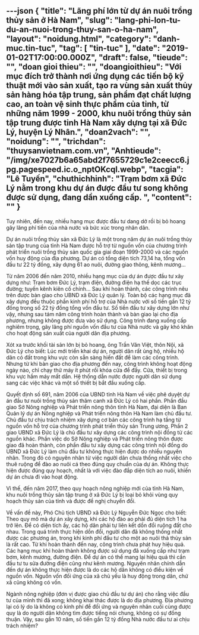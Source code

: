 ---json
{
    "title": "Lãng phí lớn từ dự án nuôi trồng thủy sản ở Hà Nam",
    "slug": "lang-phi-lon-tu-du-an-nuoi-trong-thuy-san-o-ha-nam",
    "layout": "noidung.html",
    "category": "danh-muc.tin-tuc",
    "tag": [
        "tin-tuc"
    ],
    "date": "2019-01-02T17:00:00.000Z",
    "draft": false,
    "tieude": "",
    "doan gioi thieu": "",
    "doangioithieu": "Với mục đích trở thành nơi ứng dụng các tiến bộ kỹ thuật mới vào sản xuất, tạo ra vùng sản xuất thủy sản hàng hóa tập trung, sản phẩm đạt chất lượng cao, an toàn vệ sinh thực phẩm của tỉnh, từ những năm 1999 - 2000, khu nuôi trồng thủy sản tập trung được tỉnh Hà Nam xây dựng tại xã Ðức Lý, huyện Lý Nhân.",
    "doan2vach": "",
    "noidung": "",
    "trichdan": "thuysanvietnam.com.vn",
    "Anhtieude": "/img/xe7027b6a65abd2f7655729c1e2ceecc6.jpg.pagespeed.ic.o_nptOKcql.webp",
    "tacgia": "Lê Tuyến",
    "chuthichhinh": "Trạm bơm xã Ðức Lý nằm trong khu dự án được đầu tư song không được sử dụng, đang dần xuống cấp. ",
    "__content__": ""
}
---
<p>Tuy nhi&ecirc;n, đến nay, nhiều hạng mục được đầu tư dang dở rồi bị bỏ hoang g&acirc;y l&atilde;ng ph&iacute; tiền của nh&agrave; nước v&agrave; bức x&uacute;c trong nh&acirc;n d&acirc;n.</p>

<p>Dự &aacute;n nu&ocirc;i trồng thủy sản x&atilde; &ETH;ức L&yacute; l&agrave; một trong năm dự &aacute;n nu&ocirc;i trồng thủy sản tập trung của tỉnh H&agrave; Nam được hỗ trợ từ nguồn vốn của chương tr&igrave;nh ph&aacute;t triển nu&ocirc;i trồng thủy sản quốc gia giai đoạn 1999-2000 v&agrave; c&aacute;c nguồn vốn huy động của địa phương. Dự &aacute;n c&oacute; tổng diện t&iacute;ch 73,14 ha, tổng vốn đầu tư 22 tỷ đồng, x&acirc;y dựng 61 ao nu&ocirc;i, đường giao th&ocirc;ng, k&ecirc;nh mương...</p>

<p>Từ năm 2006 đến năm 2010, nhiều hạng mục của dự &aacute;n được đầu tư x&acirc;y dựng như: Trạm bơm &ETH;ức L&yacute;, trạm điện, đường điện hạ thế dọc c&aacute;c trục đường; tuyến k&ecirc;nh ki&ecirc;n cố ch&iacute;nh... Sau khi ho&agrave;n th&agrave;nh, c&aacute;c c&ocirc;ng tr&igrave;nh n&ecirc;u tr&ecirc;n được b&agrave;n giao cho UBND x&atilde; &ETH;ức L&yacute; quản l&yacute;. To&agrave;n bộ c&aacute;c hạng mục đ&atilde; x&acirc;y dựng đều thuộc phần kinh ph&iacute; hỗ trợ của Nh&agrave; nước với số tiền gần 12 tỷ đồng trong số 22 tỷ đồng tổng vốn đầu tư. Số tiền đầu tư x&acirc;y dựng lớn như vậy, nhưng sau t&aacute;m năm c&ocirc;ng tr&igrave;nh ho&agrave;n th&agrave;nh v&agrave; b&agrave;n giao lại cho địa phương, nhưng kh&ocirc;ng được đưa v&agrave;o sử dụng. C&ocirc;ng tr&igrave;nh đang xuống cấp nghi&ecirc;m trọng, g&acirc;y l&atilde;ng ph&iacute; nguồn vốn đầu tư của Nh&agrave; nước v&agrave; g&acirc;y kh&oacute; khăn cho hoạt động sản xuất của người d&acirc;n địa phương.</p>

<p>X&oacute;t xa trước khối t&agrave;i sản lớn bị bỏ hoang, &ocirc;ng Trần Văn Việt, th&ocirc;n Nội, x&atilde; &ETH;ức L&yacute; cho biết: L&uacute;c mới triển khai dự &aacute;n, người d&acirc;n rất ủng hộ, nhiều hộ d&acirc;n c&oacute; đất trong khu vực c&ograve;n sẵn s&agrave;ng hiến đất để l&agrave;m c&aacute;c c&ocirc;ng tr&igrave;nh. Nhưng từ khi b&agrave;n giao cho địa phương đến nay, c&ocirc;ng tr&igrave;nh kh&ocirc;ng hoạt động ng&agrave;y n&agrave;o, chỉ chạy thử m&aacute;y &iacute;t ph&uacute;t rồi kh&oacute;a cửa để đấy. Cửa, thiết bị trong khu vực hầm m&aacute;y mất dần. Hệ thống dẫn nước được người d&acirc;n sử dụng sang c&aacute;c việc kh&aacute;c v&agrave; một số thiết bị bắt đầu xuống cấp.</p>

<p>Quyết định số 691, năm 2006 của UBND tỉnh H&agrave; Nam về việc ph&ecirc; duyệt dự &aacute;n đầu tư nu&ocirc;i trồng thủy sản th&acirc;m canh x&atilde; &ETH;ức L&yacute; c&oacute; hai phần. Phần đầu giao Sở N&ocirc;ng nghiệp v&agrave; Ph&aacute;t triển n&ocirc;ng th&ocirc;n tỉnh H&agrave; Nam, đại diện l&agrave; Ban Quản l&yacute; dự &aacute;n N&ocirc;ng nghiệp v&agrave; Ph&aacute;t triển n&ocirc;ng th&ocirc;n H&agrave; Nam l&agrave;m chủ đầu tư. Chủ đầu tư chịu tr&aacute;ch nhiệm x&acirc;y dựng cơ bản c&aacute;c c&ocirc;ng tr&igrave;nh hạ tầng từ nguồn vốn hỗ trợ của chương tr&igrave;nh ph&aacute;t triển thủy sản Trung ương. Phần 2 giao UBND x&atilde; &ETH;ức L&yacute; l&agrave; chủ đầu tư x&acirc;y dựng c&aacute;c c&ocirc;ng tr&igrave;nh nội đồng từ c&aacute;c nguồn kh&aacute;c. Phần việc do Sở N&ocirc;ng nghiệp v&agrave; Ph&aacute;t triển n&ocirc;ng th&ocirc;n được giao đ&atilde; ho&agrave;n th&agrave;nh, c&ograve;n phần đầu tư x&acirc;y dựng c&aacute;c c&ocirc;ng tr&igrave;nh nội đồng do UBND x&atilde; &ETH;ức L&yacute; l&agrave;m chủ đầu tư kh&ocirc;ng thực hiện được do nhiều nguy&ecirc;n nh&acirc;n. Trong đ&oacute; c&oacute; nguy&ecirc;n nh&acirc;n từ việc người d&acirc;n chưa thống nhất việc cho thu&ecirc; ruộng để đ&agrave;o ao nu&ocirc;i c&aacute; theo đ&uacute;ng quy chuẩn của dự &aacute;n. Kh&ocirc;ng thực hiện được đ&uacute;ng quy hoạch, nhất l&agrave; với việc đ&agrave;o đắp diện t&iacute;ch ao nu&ocirc;i, khiến dự &aacute;n chưa đi v&agrave;o hoạt động.</p>

<p>V&igrave; thế, đến năm 2017, theo quy hoạch n&ocirc;ng nghiệp mới của tỉnh H&agrave; Nam, khu nu&ocirc;i trồng thủy sản tập trung ở x&atilde; &ETH;ức L&yacute; bị loại bỏ khỏi v&ugrave;ng quy hoạch thủy sản của tỉnh v&agrave; được đề nghị chuyển đổi.</p>

<p>Về vấn đề n&agrave;y, Ph&oacute; Chủ tịch UBND x&atilde; &ETH;ức L&yacute; Nguyễn &ETH;ức Ngọc cho biết: Theo quy m&ocirc; m&agrave; dự &aacute;n x&acirc;y dựng, khi c&aacute;c hộ đ&agrave;o ao phải đủ diện t&iacute;ch 1 ha trở l&ecirc;n. &ETH;ể c&oacute; diện t&iacute;ch ấy, c&aacute;c hộ d&acirc;n phải tự li&ecirc;n kết dồn đổi ruộng đất cho nhau. Trong qu&aacute; tr&igrave;nh thực hiện dồn đổi, người d&acirc;n đ&atilde; kh&ocirc;ng thống nhất được c&aacute;c phương &aacute;n, trong khi kinh ph&iacute; đầu tư cho một ao nu&ocirc;i thả thủy sản l&agrave; rất cao. Từ khi ho&agrave;n th&agrave;nh đến nay, c&ocirc;ng tr&igrave;nh chưa ph&aacute;t huy hiệu quả. C&aacute;c hạng mục khi ho&agrave;n th&agrave;nh kh&ocirc;ng được sử dụng đ&atilde; xuống cấp như trạm bơm, k&ecirc;nh mương, đường điện. &ETH;ể dự &aacute;n c&oacute; thể mang lại hiệu quả th&igrave; cần đầu tư tu sửa đường điện cũng như k&ecirc;nh mương. Nguy&ecirc;n nh&acirc;n ch&iacute;nh dẫn đến dự &aacute;n kh&ocirc;ng thực hiện được l&agrave; do c&aacute;c hộ d&acirc;n kh&ocirc;ng c&oacute; điều kiện về nguồn vốn. Nguồn vốn đối ứng của x&atilde; chủ yếu l&agrave; huy động trong d&acirc;n, chứ x&atilde; cũng kh&ocirc;ng c&oacute; vốn.</p>

<p>Ng&agrave;nh n&ocirc;ng nghiệp (đơn vị được giao chủ đầu tư dự &aacute;n) cho rằng việc đầu tư của m&igrave;nh th&igrave; đ&atilde; xong; kh&ocirc;ng khai th&aacute;c được l&agrave; do địa phương. &ETH;ịa phương lại c&oacute; l&yacute; do l&agrave; kh&ocirc;ng c&oacute; kinh ph&iacute; để đối ứng v&agrave; nguy&ecirc;n nh&acirc;n cuối c&ugrave;ng được quy l&agrave; do người d&acirc;n kh&ocirc;ng t&igrave;m được tiếng n&oacute;i chung, kh&ocirc;ng c&oacute; sự đồng thuận. Vậy, sau gần 10 năm, số tiền gần 12 tỷ đồng Nh&agrave; nước đầu tư ai chịu tr&aacute;ch nhiệm?</p>

